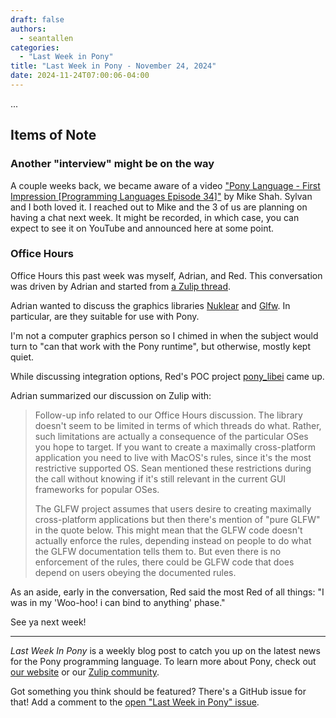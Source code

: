 ```yaml
---
draft: false
authors:
  - seantallen
categories:
  - "Last Week in Pony"
title: "Last Week in Pony - November 24, 2024"
date: 2024-11-24T07:00:06-04:00
---
```


...

<!-- more -->

## Items of Note

### Another "interview" might be on the way

A couple weeks back, we became aware of a video ["Pony Language - First Impression [Programming Languages Episode 34]"](last-week-in-pony-111024.md#first-impressions-video) by Mike Shah. Sylvan and I both loved it. I reached out to Mike and the 3 of us are planning on having a chat next week. It might be recorded, in which case, you can expect to see it on YouTube and announced here at some point.

### Office Hours

Office Hours this past week was myself, Adrian, and Red. This conversation was driven by Adrian and started from [a Zulip thread](https://ponylang.zulipchat.com/#narrow/channel/189934-general/topic/Office.20Hours.2011.2F18.2F2024).

Adrian wanted to discuss the graphics libraries [Nuklear](https://github.com/Immediate-Mode-UI/Nuklear) and [Glfw](https://www.glfw.org/). In particular, are they suitable for use with Pony.

I'm not a computer graphics person so I chimed in when the subject would turn to "can that work with the Pony runtime", but otherwise, mostly kept quiet.

While discussing integration options, Red's POC project [pony_libei](https://github.com/redvers/pony_libei) came up.

Adrian summarized our discussion on Zulip with:

> Follow-up info related to our Office Hours discussion. The library doesn't seem to be limited in terms of which threads do what. Rather, such limitations are actually a consequence of the particular OSes you hope to target. If you want to create a maximally cross-platform application you need to live with MacOS's rules, since it's the most restrictive supported OS. Sean mentioned these restrictions during the call without knowing if it's still relevant in the current GUI frameworks for popular OSes.
>
> The GLFW project assumes that users desire to creating maximally cross-platform applications but then there's mention of "pure GLFW" in the quote below. This might mean that the GLFW code doesn't actually enforce the rules, depending instead on people to do what the GLFW documentation tells them to. But even there is no enforcement of the rules, there could be GLFW code that does depend on users obeying the documented rules.

As an aside, early in the conversation, Red said the most Red of all things: "I was in my 'Woo-hoo! i can bind to anything' phase."

See ya next week!

---

_Last Week In Pony_ is a weekly blog post to catch you up on the latest news for the Pony programming language. To learn more about Pony, check out [our website](https://ponylang.io) or our [Zulip community](https://ponylang.zulipchat.com).

Got something you think should be featured? There's a GitHub issue for that! Add a comment to the [open "Last Week in Pony" issue](https://github.com/ponylang/ponylang.github.io/issues?q=is%3Aissue+is%3Aopen+label%3Alast-week-in-pony).

